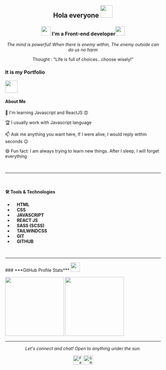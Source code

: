 # <h2 align='center'>Hola everyone <img width='40px' src='https://zalo-api.zadn.vn/6/b/0/6/1/11938/icon_pre/mocachodien_thumb.png'/></h2>

<h3 align='center' ><img width='30' src='https://zalo-api.zadn.vn/api/emoticon/sticker/webpc?eid=21286&size=130&version=1'/><b> I'm a Front-end developer</b><img width='30' src='https://zalo-api.zadn.vn/api/emoticon/sticker/webpc?eid=1105&size=130&version=2'/></h3>
<p align='center'>
  <em align='center'>
    The mind is powerful! When there is enemy within, The enemy outside can do us no harm  </em>
    <br>

<p align="center">Thought : "Life is full of choices…choose wisely!”</p>
</p>

<h3>It is my Portfolio</h3>
 <img width='40' src='https://zalo-api.zadn.vn/api/emoticon/sticker/webpc?eid=20695&size=130&version=1'/><h4>About Me</h4>
<p>🌱 I'm learning Javascript and ReactJS 😍</p>
<p>🏆 I usually work with Javascript language</p>
<p>📫 Ask me anything you want here, If I were alive, I would reply within seconds 😉</p>
<p>😄 Fun fact: I am always trying to learn new things. After I sleep, I will forget everything</p>
<br>
<hr>
<br>
<h4>🛠 Tools & Technologies</h4>

- <img width='10' src='https://cdn.worldvectorlogo.com/logos/html-1.svg'/> <strong>HTML</strong>
- <img width='10' src='https://cdn.worldvectorlogo.com/logos/css-3.svg'/> <strong>CSS</strong>
- <img width='10' src='https://cdn.worldvectorlogo.com/logos/javascript-1.svg'/> <strong>JAVASCRIPT</strong>
- <img width='10' src='https://cdn.worldvectorlogo.com/logos/react-2.svg'/> <strong>REACT JS</strong>
- <img width='10' src='https://cdn.worldvectorlogo.com/logos/sass-1.svg'/> <strong>SASS (SCSS)</strong>
- <img width='10' src='https://cdn.worldvectorlogo.com/logos/tailwindcss.svg'/> <strong>TAILWINDCSS</strong>
- <img width='10' src='https://cdn.worldvectorlogo.com/logos/git-bash.svg'/> <strong>GIT</strong>
- <img width='10' src='https://cdn.worldvectorlogo.com/logos/github-icon-1.svg'/> <strong>GITHUB</strong>
<br>
<hr>
### ***GitHub Profile Stats***
<img width='30' src='https://zalo-api.zadn.vn/api/emoticon/sticker/webpc?eid=20701&size=130&version=1'/> 
<br>
<p align="left">
  <img height="190em" src="https://github-readme-stats-eight-theta.vercel.app/api?username=huanquang&show_icons=true&count_private=true&theme=react&hide_border=true&bg_color=1F222E&title_color=F85D7F&icon_color=F8D866"/>
  <img height="190em" src="https://github-readme-stats-eight-theta.vercel.app/api/top-langs/?username=huanquang&layout=compact&langs_count=8&theme=react&hide_border=true&bg_color=1F222E&title_color=F85D7F&icon_color=F8D866"/>
<br>
</p>
<hr color='orange'>
<p align="center">
  <i>Let's connect and chat! Open to anything under the sun.</i>

  <p align="center">
    	<code><a href="https://www.facebook.com/Ymir.19/"><img width="30px" src="https://img.icons8.com/3d-plastilina/344/3d-plastilina-round-light-blue-facebook-logo.png" title="Facebook"/></a></code>
    	<code><a href="mailto:hyugalaputa@gmail.com"><img width="30px" src="https://img.icons8.com/doodle/344/gmail.png" title="Gmail"/></a></code>
  </p>
</p>
